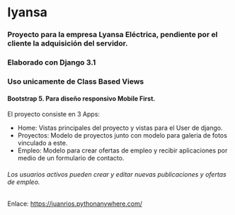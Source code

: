 # lyansa

### Proyecto para la empresa Lyansa Eléctrica, pendiente por el cliente la adquisición del servidor.

### Elaborado con Django 3.1
### Uso unicamente de Class Based Views
#### Bootstrap 5. Para diseño responsivo Mobile First.

El proyecto consiste en 3 Apps:
* Home: Vistas principales del proyecto y vistas para el User de django.
* Proyectos: Modelo de proyectos junto con modelo para galeria de fotos vinculado a este.
* Empleo: Modelo para crear ofertas de empleo y recibir aplicaciones por medio de un formulario de contacto.

###### Los usuarios activos pueden crear y editar nuevas publicaciones y ofertas de empleo.


Enlace: https://juanrios.pythonanywhere.com/
